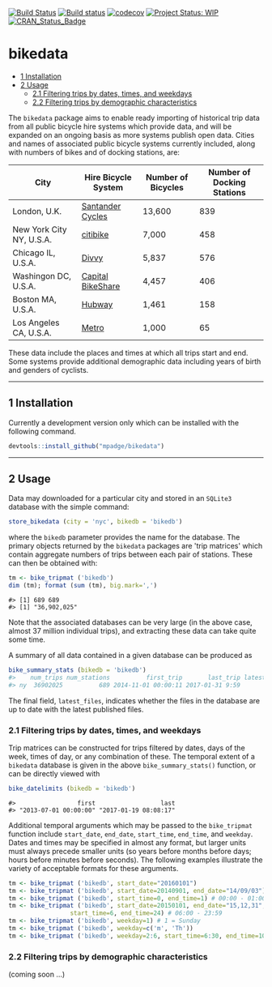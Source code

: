 <!-- README.md is generated from README.Rmd. Please edit that file -->
[![Build Status](https://travis-ci.org/mpadge/bikedata.svg)](https://travis-ci.org/mpadge/bikedata) [![Build status](https://ci.appveyor.com/api/projects/status/github/mpadge/bikedata?svg=true)](https://ci.appveyor.com/project/mpadge/bikedata) [![codecov](https://codecov.io/gh/mpadge/bikedata/branch/master/graph/badge.svg)](https://codecov.io/gh/mpadge/bikedata) [![Project Status: WIP](http://www.repostatus.org/badges/latest/wip.svg)](http://www.repostatus.org/#wip) [![CRAN\_Status\_Badge](http://www.r-pkg.org/badges/version/bikedata)](http://cran.r-project.org/web/packages/bikedata)

bikedata
================

-   [1 Installation](#installation)
-   [2 Usage](#usage)
    -   [2.1 Filtering trips by dates, times, and weekdays](#filtering-trips-by-dates-times-and-weekdays)
    -   [2.2 Filtering trips by demographic characteristics](#filtering-trips-by-demographic-characteristics)

The `bikedata` package aims to enable ready importing of historical trip data from all public bicycle hire systems which provide data, and will be expanded on an ongoing basis as more systems publish open data. Cities and names of associated public bicycle systems currently included, along with numbers of bikes and of docking stations, are:

| City                     | Hire Bicycle System                                                   | Number of Bicycles | Number of Docking Stations |
|--------------------------|-----------------------------------------------------------------------|--------------------|----------------------------|
| London, U.K.             | [Santander Cycles](https://tfl.gov.uk/modes/cycling/santander-cycles) | 13,600             | 839                        |
| New York City NY, U.S.A. | [citibike](https://www.citibikenyc.com/)                              | 7,000              | 458                        |
| Chicago IL, U.S.A.       | [Divvy](https://www.divvybikes.com/)                                  | 5,837              | 576                        |
| Washingon DC, U.S.A.     | [Capital BikeShare](https://www.capitalbikeshare.com/)                | 4,457              | 406                        |
| Boston MA, U.S.A.        | [Hubway](https://www.thehubway.com/)                                  | 1,461              | 158                        |
| Los Angeles CA, U.S.A.   | [Metro](https://bikeshare.metro.net/)                                 | 1,000              | 65                         |

These data include the places and times at which all trips start and end. Some systems provide additional demographic data including years of birth and genders of cyclists.

------------------------------------------------------------------------

1 Installation
--------------

Currently a development version only which can be installed with the following command.

``` r
devtools::install_github("mpadge/bikedata")
```

------------------------------------------------------------------------

2 Usage
-------

Data may downloaded for a particular city and stored in an `SQLite3` database with the simple command:

``` r
store_bikedata (city = 'nyc', bikedb = 'bikedb')
```

where the `bikedb` parameter provides the name for the database. The primary objects returned by the `bikedata` packages are 'trip matrices' which contain aggregate numbers of trips between each pair of stations. These can then be obtained with:

``` r
tm <- bike_tripmat ('bikedb')
dim (tm); format (sum (tm), big.mark=',')
```

    #> [1] 689 689
    #> [1] "36,902,025"

Note that the associated databases can be very large (in the above case, almost 37 million individual trips), and extracting these data can take quite some time.

A summary of all data contained in a given database can be produced as

``` r
bike_summary_stats (bikedb = 'bikedb')
#>    num_trips num_stations          first_trip       last_trip latest_files
#> ny  36902025          689 2014-11-01 00:00:11 2017-01-31 9:59        TRUE
```

The final field, `latest_files`, indicates whether the files in the database are up to date with the latest published files.

### 2.1 Filtering trips by dates, times, and weekdays

Trip matrices can be constructed for trips filtered by dates, days of the week, times of day, or any combination of these. The temporal extent of a `bikedata` database is given in the above `bike_summary_stats()` function, or can be directly viewed with

``` r
bike_datelimits (bikedb = 'bikedb')
```

    #>                 first                  last 
    #> "2013-07-01 00:00:00" "2017-01-19 08:08:17"

Additional temporal arguments which may be passed to the `bike_tripmat` function include `start_date`, `end_date`, `start_time`, `end_time`, and `weekday`. Dates and times may be specified in almost any format, but larger units must always precede smaller units (so years before months before days; hours before minutes before seconds). The following examples illustrate the variety of acceptable formats for these arguments.

``` r
tm <- bike_tripmat ('bikedb', start_date="20160101")
tm <- bike_tripmat ('bikedb', start_date=20140901, end_date="14/09/03")
tm <- bike_tripmat ('bikedb', start_time=0, end_time=1) # 00:00 - 01:00
tm <- bike_tripmat ('bikedb', start_date=20150101, end_date="15,12,31",
                 start_time=6, end_time=24) # 06:00 - 23:59
tm <- bike_tripmat ('bikedb', weekday=1) # 1 = Sunday
tm <- bike_tripmat ('bikedb', weekday=c('m', 'Th'))
tm <- bike_tripmat ('bikedb', weekday=2:6, start_time=6:30, end_time=10:15:25)
```

### 2.2 Filtering trips by demographic characteristics

(coming soon ...)
